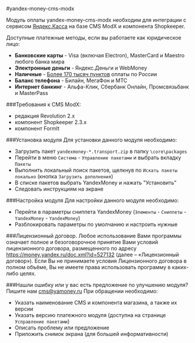 #yandex-money-cms-modx

Модуль оплаты yandex-money-cms-modx необходим для интеграции с сервисом [Яндекс.Касса](http://kassa.yandex.ru/) на базе CMS ModX и компонента Shopkeeper. 

Доступные платежные методы, если вы работаете как юридическое лицо:
* **Банковские карты** -  Visa (включая Electron), MasterCard и Maestro любого банка мира
* **Электронные деньги** - Яндекс.Деньги и WebMoney
* **Наличные** - [Более 170 тысяч пунктов](https://money.yandex.ru/pay/doc.xml?id=526209) оплаты по России
* **Баланс телефона** - Билайн, МегаФон и МТС
* **Интернет банкинг** - Альфа-Клик, Сбербанк Онлайн, Промсвязьбанк и MasterPass

###Требования к CMS ModX:
* редакция Revolution 2.x
* компонент Shopkeeper 2.3.x
* компонент FormIt

###Установка модуля
Для установки данного модуля необходимо:
* Загрузить пакет `yandexmoney-*.transport.zip` в папку `\core\packages`
* Перейти в меню `Система` - `Управление пакетами` и выбрать вкладку `Пакеты`
* Выполнить локальный поиск пакетов, щелкнув по `Искать пакеты локально` (кнопка `Загрузить дополнения`)
* В списке пакетов выбрать YandexMoney и нажать "Установить"
* Следовать инструкциям на экране

###Настройка модуля
Для настройки данного модуля необходимо:
* Перейти в параметры сниппета YandexMoney (`Элементы` - `Сниппеты` - `YandexMoney` - `YandexMoney`)
* Разблокировать параметры по умолчанию и настроить нужные

###Лицензионный договор.
Любое использование Вами программы означает полное и безоговорочное принятие Вами условий лицензионного договора, размещенного по адресу https://money.yandex.ru/doc.xml?id=527132 (далее – «Лицензионный договор»). 
Если Вы не принимаете условия Лицензионного договора в полном объёме, Вы не имеете права использовать программу в каких-либо целях.

###Нашли ошибку или у вас есть предложение по улучшению модуля?
Пишите нам cms@yamoney.ru
При обращении необходимо:
* Указать наименование CMS и компонента магазина, а также их версии
* Указать версию платежного модуля (доступна на странице `Усправление пакетами`)
* Описать проблему или предложение
* Приложить снимок экрана (для большей информативности)

